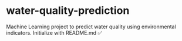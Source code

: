# water-quality-prediction
Machine Learning project to predict water quality using environmental indicators.  Initialize with README.md ✅
